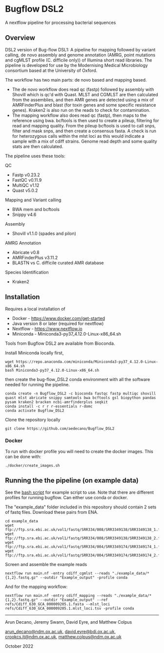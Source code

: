 # Bugflow DSL2
A nextflow pipeline for processing bacterial sequences

## Overview
DSL2 version of Bug-flow DSL1: A pipeline for mapping followed by variant calling, de novo assembly and genome annotation (AMRG, point mutations and cgMLST profile (C. difficile only)) of Illumina short read libraries. The pipeline is developed for use by the Modernising Medical Microbiology consortium based at the University of Oxford.


The workflow has two main parts: de novo based and mapping based. 
- The de novo workflow does read qc (fastp) followed by assembly with Shovill which is qc'd with Quast. MLST and CGMLST are then calculated from the assemblies, and then AMR genes are detected using a mix of AMRFinderPlus and blast (for toxin genes and some specific resistance genes). Kraken2 is also run on the reads to check for contamination.
- The mapping workflow also does read qc (fastp), then maps to the reference using bwa. bcftools is then used to create a pileup, filtering for read and mapping quality. From the pileup bcftools is used to call snps, filter and mask snps, and then create a consensus fasta. 
A check is run for heterozygous calls within the mlst loci as this would indicate a sample with a mix of cdiff strains.
Genome read depth and some quality stats are then calculated. 


The pipeline uses these tools:

QC
 - Fastp v0.23.2
 - FastQC v0.11.9
 - MultiQC v1.12
 - Quast v5.0.2

Mapping and Variant calling
 - BWA mem and bcftools 
 - Snippy v4.6
 
Assembly
 - Shovill v1.1.0 (spades and pilon) 

AMRG Annotation
 - Abricate v0.8
 - AMRFinderPlus v3.11.2
 - BLASTN vs C. difficile curated AMR database

Species Identification
 - Kraken2

## Installation
Requires a local installation of 
* Docker - https://www.docker.com/get-started
* Java version 8 or later (required for nextflow)
* Nextflow - https://www.nextflow.io
* Miniconda - Miniconda3-py37_4.12.0-Linux-x86_64.sh

Tools from Bugflow DSL2 are available from Bioconda.

Install Miniconda locally first,
```
wget https://repo.anaconda.com/miniconda/Miniconda3-py37_4.12.0-Linux-x86_64.sh
bash Miniconda3-py37_4.12.0-Linux-x86_64.sh
```
then create the bug-flow_DSL2 conda environment with all the software needed for running the pipeline.
```
conda create -n Bugflow_DSL2 -c bioconda fastqc fastp multiqc shovill quast mlst abricate snippy samtools bwa bcftools gsl biopython pandas pysam kraken2 bracken ncbi-amrfinderplus seqkit
conda install -c r r r-essentials r-domc
conda activate Bugflow_DSL2
```

Clone the repository locally
```
git clone https://github.com/aedecano/Bugflow_DSL2
```

### Docker
To run with docker profile you will need to create the docker images. This can be done with:
```
./docker/create_images.sh
```

## Running the the pipeline (on example data)
See the [bash script](example_run.sh) for example script to use. Note that there are different profiles for running bugflow. Can either use conda or docker.

The "example_data" folder included in this repository should contain 2 sets of fastq files. Download these pairs from ENA.

```
cd example_data
wget ftp://ftp.sra.ebi.ac.uk/vol1/fastq/SRR334/008/SRR3349138/SRR3349138_1.fastq.gz
wget ftp://ftp.sra.ebi.ac.uk/vol1/fastq/SRR334/008/SRR3349138/SRR3349138_2.fastq.gz
wget ftp://ftp.sra.ebi.ac.uk/vol1/fastq/SRR334/004/SRR3349174/SRR3349174_1.fastq.gz
wget ftp://ftp.sra.ebi.ac.uk/vol1/fastq/SRR334/004/SRR3349174/SRR3349174_2.fastq.gz
```
Screen and assemble the example reads

```
nextflow run main.nf -entry cdiff_cgmlst --reads "./example_data/*{1,2}.fastq.gz" --outdir "Example_output" -profile conda
```

And for the mapping workflow:
```
nextflow run main.nf -entry cdiff_mapping --reads "./example_data/*{1,2}.fastq.gz" --outdir "Example_output" --ref refs/Cdiff_630_GCA_000009205.1.fasta --mlst_loci refs/Cdiff_630_GCA_000009205.1.mlst_loci.tsv -profile conda
```

---
Arun Decano, Jeremy Swann, David Eyre, and Matthew Colpus

arun_decano@ndm.ox.ac.uk, 
david.eyre@bdi.ox.ac.uk, 
crookcs.it@ndm.ox.ac.uk, 
matthew.colpus@ndm.ox.ac.uk

October 2022
